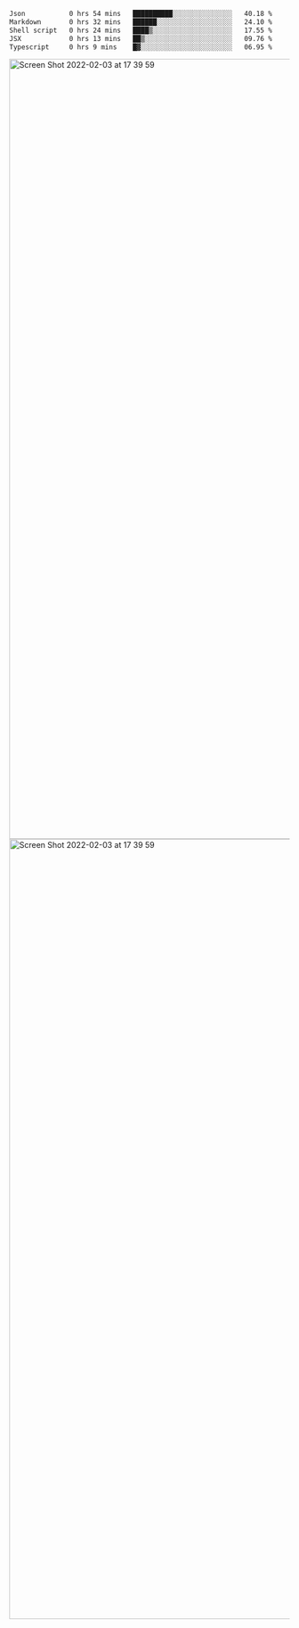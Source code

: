 <!--START_SECTION:waka-->

```txt
Json           0 hrs 54 mins   ██████████░░░░░░░░░░░░░░░   40.18 %
Markdown       0 hrs 32 mins   ██████░░░░░░░░░░░░░░░░░░░   24.10 %
Shell script   0 hrs 24 mins   ████▒░░░░░░░░░░░░░░░░░░░░   17.55 %
JSX            0 hrs 13 mins   ██▒░░░░░░░░░░░░░░░░░░░░░░   09.76 %
Typescript     0 hrs 9 mins    █▓░░░░░░░░░░░░░░░░░░░░░░░   06.95 %
```

<!--END_SECTION:waka-->

<img width="1400" alt="Screen Shot 2022-02-03 at 17 39 59" src="https://user-images.githubusercontent.com/45716542/152387304-f2b60485-53a6-4f4b-a818-5cefb1b0c0ae.png">
<img width="1400" alt="Screen Shot 2022-02-03 at 17 39 59" src="https://user-images.githubusercontent.com/45716542/152387273-ea5cdf21-2a45-44da-8bef-00c1763b1d42.png">
